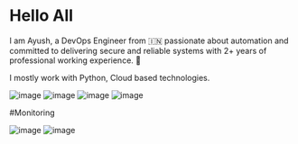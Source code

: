 # Hello All

I am Ayush, a DevOps Engineer from 🇮🇳 passionate about automation and committed to delivering secure and reliable systems with 2+ years of professional  working experience. 🎯

I mostly work with Python, Cloud based technologies.

![image](https://github.com/Ayushroc007/Ayush-Burbure/assets/99005287/25e13656-1869-47ef-b8ea-7a3a27e0465b) ![image](https://github.com/Ayushroc007/Ayush-Burbure/assets/99005287/993e6584-7ef6-4642-a14f-a18044765fe6)
![image](https://github.com/Ayushroc007/Ayush-Burbure/assets/99005287/2346098f-b3b8-4890-9e52-44d58e18fe9a) ![image](https://github.com/Ayushroc007/Ayush-Burbure/assets/99005287/908e9f7e-b8c1-42f1-a34a-51996473aa10)

#Monitoring

![image](https://github.com/Ayushroc007/Ayush-Burbure/assets/99005287/28d174ae-a483-4a32-b892-8976f53120a8)
![image](https://github.com/Ayushroc007/Ayush-Burbure/assets/99005287/902588dc-cd62-47c6-8519-c4bccae1b175)
